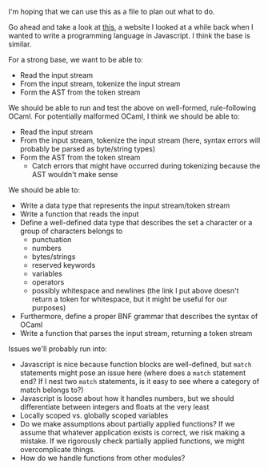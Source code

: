 I'm hoping that we can use this as a file to plan out what to do.

Go ahead and take a look at [this](http://lisperator.net/pltut/), a website I looked at a while back when I wanted to write a programming language in Javascript. I think the base is similar.

For a strong base, we want to be able to:

- Read the input stream
- From the input stream, tokenize the input stream
- Form the AST from the token stream

We should be able to run and test the above on well-formed, rule-following OCaml. For potentially malformed OCaml, I think we should be able to:

- Read the input stream
- From the input stream, tokenize the input stream (here, syntax errors will probably be parsed as byte/string types)
- Form the AST from the token stream
  * Catch errors that might have occurred during tokenizing because the AST wouldn't make sense

We should be able to:

- Write a data type that represents the input stream/token stream
- Write a function that reads the input
- Define a well-defined data type that describes the set a character or a group of characters belongs to
  * punctuation
  * numbers
  * bytes/strings
  * reserved keywords
  * variables
  * operators
  * possibly whitespace and newlines (the link I put above doesn't return a token for whitespace, but it might be useful for our purposes)
- Furthermore, define a proper BNF grammar that describes the syntax of OCaml
- Write a function that parses the input stream, returning a token stream

Issues we'll probably run into:

- Javascript is nice because function blocks are well-defined, but `match` statements might pose an issue here (where does a `match` statement end? If I nest two `match` statements, is it easy to see where a category of match belongs to?)
- Javascript is loose about how it handles numbers, but we should differentiate between integers and floats at the very least
- Locally scoped vs. globally scoped variables
- Do we make assumptions about partially applied functions? If we assume that whatever application exists is correct, we risk making a mistake. If we rigorously check partially applied functions, we might overcomplicate things.
- How do we handle functions from other modules?
